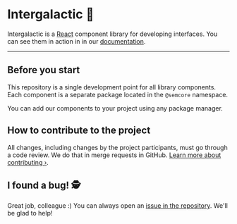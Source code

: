 # Intergalactic 🐳

Intergalactic is a [React](https://reactjs.org/) component library for developing interfaces.
You can see them in action in in our [documentation](https://i.semrush.com).

---

## Before you start

This repository is a single development point for all library components. Each component is a separate package located in the `@semcore` namespace.

You can add our components to your project using any package manager.

## How to contribute to the project

All changes, including changes by the project participants, must go through a code review. We do that in merge
requests in GitHub. [Learn more about contributing ›](https://github.com/semrush/intergalactic/blob/master/CONTRIBUTING.md).

## I found a bug! 🕵️‍

Great job, colleague :)
You can always open an [issue in the repository](https://github.com/semrush/intergalactic/issues/new?issue). We'll be glad to help!
